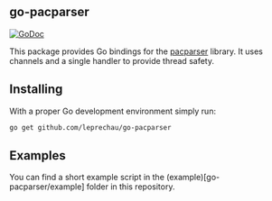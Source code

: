 ## go-pacparser

[![GoDoc](https://godoc.org/github.com/leprechau/go-pacparser?status.png)](https://godoc.org/github.com/leprechau/go-pacparser)

This package provides Go bindings for the
[pacparser](https://github.com/pacparser/pacparser) library.
It uses channels and a single handler to provide thread safety.

## Installing

With a proper Go development environment simply run:

```bash
go get github.com/leprechau/go-pacparser
```

## Examples

You can find a short example script in the
(example)[go-pacparser/example] folder in this repository.
